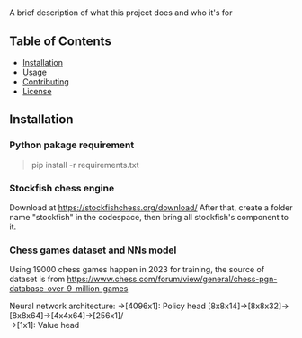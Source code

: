 # 

A brief description of what this project does and who it's for

## Table of Contents

- [Installation](#installation)
- [Usage](#usage)
- [Contributing](#contributing)
- [License](#license)

## Installation

### Python pakage requirement
> pip install -r requirements.txt

### Stockfish chess engine
Download at https://stockfishchess.org/download/
After that, create a folder name "stockfish" in the codespace, then bring all stockfish's component to it.

### Chess games dataset and NNs model
Using 19000 chess games happen in 2023 for training, the source of dataset is from https://www.chess.com/forum/view/general/chess-pgn-database-over-9-million-games

Neural network architecture:
                                                    ->[4096x1]: Policy head
    [8x8x14]->[8x8x32]->[8x8x64]->[4x4x64]->[256x1]/
                                                   \
                                                    ->[1x1]: Value head
